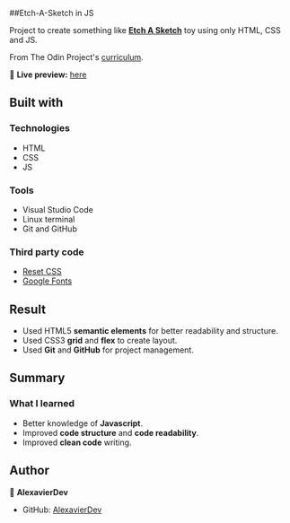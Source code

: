 ##Etch-A-Sketch in JS

Project to create something like [**Etch A Sketch**](https://en.wikipedia.org/wiki/Etch_A_Sketch) toy using only HTML, CSS and JS.

From The Odin Project's [curriculum](https://www.theodinproject.com/lessons/foundations-etch-a-sketch).

🔗 **Live preview:** [here](https://alexavierdev.github.io/Etch-A-Sketch-/)

## Built with

### Technologies

* HTML
* CSS
* JS

### Tools

* Visual Studio Code
* Linux terminal
* Git and GitHub


### Third party code

* [Reset CSS](https://meyerweb.com/eric/tools/css/reset/)
* [Google Fonts](https://fonts.google.com/)

## Result

* Used HTML5 **semantic elements** for better readability and structure.
* Used CSS3 **grid** and **flex** to create layout.
* Used **Git** and **GitHub** for project management.


## Summary

### What I learned

* Better knowledge of **Javascript**.
* Improved **code structure** and **code readability**.
* Improved **clean code** writing.


## Author

👤 **AlexavierDev**
* GitHub: [AlexavierDev](https://github.com/alexavierdev)